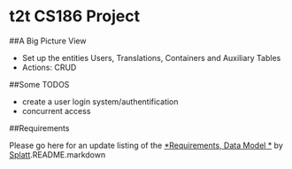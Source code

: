 # t2t CS186 Project

##A Big Picture View

* Set up the entities Users, Translations, Containers and Auxiliary Tables
* Actions: CRUD 

##Some TODOS

*   create a user login system/authentification
* 	concurrent access


##Requirements

Please go here for an update listing of the [*Requirements, Data Model *](http://cs.mills.edu/~splatt/projectreqs.html/)
by [Splatt](mailto:splatt@mills.edu).README.markdown
